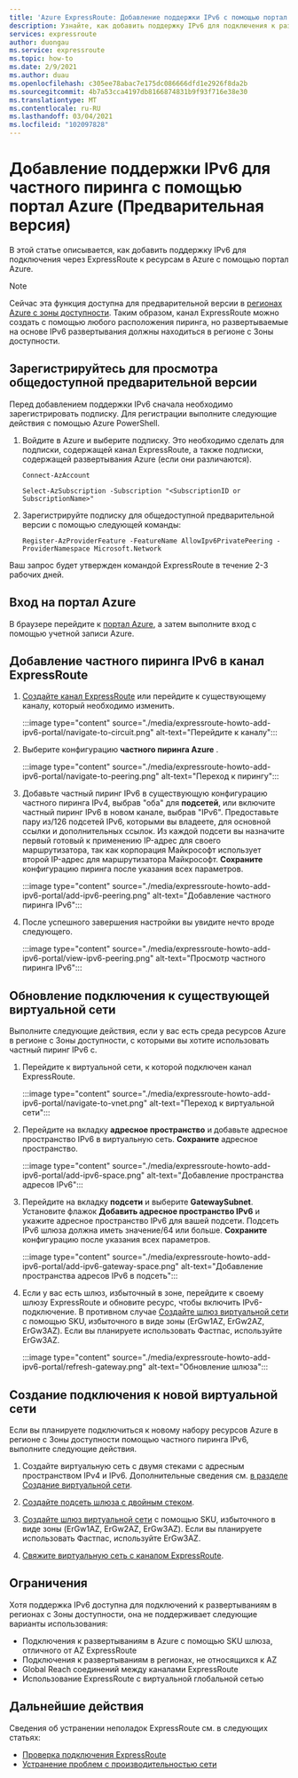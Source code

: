 ```yaml
---
title: 'Azure ExpressRoute: Добавление поддержки IPv6 с помощью портал Azure'
description: Узнайте, как добавить поддержку IPv6 для подключения к развертываниям Azure с помощью портал Azure.
services: expressroute
author: duongau
ms.service: expressroute
ms.topic: how-to
ms.date: 2/9/2021
ms.author: duau
ms.openlocfilehash: c305ee78abac7e175dc086666dfd1e2926f8da2b
ms.sourcegitcommit: 4b7a53cca4197db8166874831b9f93f716e38e30
ms.translationtype: MT
ms.contentlocale: ru-RU
ms.lasthandoff: 03/04/2021
ms.locfileid: "102097828"
---
```

# <a name="add-ipv6-support-for-private-peering-using-the-azure-portal-preview"></a>Добавление поддержки IPv6 для частного пиринга с помощью портал Azure (Предварительная версия)

В этой статье описывается, как добавить поддержку IPv6 для подключения через ExpressRoute к ресурсам в Azure с помощью портал Azure. 

> [!Note]
> Сейчас эта функция доступна для предварительной версии в [регионах Azure с зоны доступности](https://docs.microsoft.com/azure/availability-zones/az-region#azure-regions-with-availability-zones). Таким образом, канал ExpressRoute можно создать с помощью любого расположения пиринга, но развертываемые на основе IPv6 развертывания должны находиться в регионе с Зоны доступности.

## <a name="register-for-public-preview"></a>Зарегистрируйтесь для просмотра общедоступной предварительной версии
Перед добавлением поддержки IPv6 сначала необходимо зарегистрировать подписку. Для регистрации выполните следующие действия с помощью Azure PowerShell.
1.  Войдите в Azure и выберите подписку. Это необходимо сделать для подписки, содержащей канал ExpressRoute, а также подписки, содержащей развертывания Azure (если они различаются).

    ```azurepowershell-interactive
    Connect-AzAccount 

    Select-AzSubscription -Subscription "<SubscriptionID or SubscriptionName>"
    ```

2. Зарегистрируйте подписку для общедоступной предварительной версии с помощью следующей команды:
    ```azurepowershell-interactive
    Register-AzProviderFeature -FeatureName AllowIpv6PrivatePeering -ProviderNamespace Microsoft.Network
    ```

Ваш запрос будет утвержден командой ExpressRoute в течение 2-3 рабочих дней.

## <a name="sign-in-to-the-azure-portal"></a>Вход на портал Azure

В браузере перейдите к [портал Azure](https://portal.azure.com), а затем выполните вход с помощью учетной записи Azure.

## <a name="add-ipv6-private-peering-to-your-expressroute-circuit"></a>Добавление частного пиринга IPv6 в канал ExpressRoute

1. [Создайте канал ExpressRoute](https://docs.microsoft.com/azure/expressroute/expressroute-howto-circuit-portal-resource-manager) или перейдите к существующему каналу, который необходимо изменить.

    :::image type="content" source="./media/expressroute-howto-add-ipv6-portal/navigate-to-circuit.png" alt-text="Перейдите к каналу":::

2. Выберите конфигурацию **частного пиринга Azure** .

    :::image type="content" source="./media/expressroute-howto-add-ipv6-portal/navigate-to-peering.png" alt-text="Переход к пирингу":::

3. Добавьте частный пиринг IPv6 в существующую конфигурацию частного пиринга IPv4, выбрав "оба" для **подсетей**, или включите частный пиринг IPv6 в новом канале, выбрав "IPv6". Предоставьте пару из/126 подсетей IPv6, которыми вы владеете, для основной ссылки и дополнительных ссылок. Из каждой подсети вы назначите первый готовый к применению IP-адрес для своего маршрутизатора, так как корпорация Майкрософт использует второй IP-адрес для маршрутизатора Майкрософт. **Сохраните** конфигурацию пиринга после указания всех параметров.

    :::image type="content" source="./media/expressroute-howto-add-ipv6-portal/add-ipv6-peering.png" alt-text="Добавление частного пиринга IPv6":::

4. После успешного завершения настройки вы увидите нечто вроде следующего.

    :::image type="content" source="./media/expressroute-howto-add-ipv6-portal/view-ipv6-peering.png" alt-text="Просмотр частного пиринга IPv6":::

## <a name="update-your-connection-to-an-existing-virtual-network"></a>Обновление подключения к существующей виртуальной сети

Выполните следующие действия, если у вас есть среда ресурсов Azure в регионе с Зоны доступности, с которыми вы хотите использовать частный пиринг IPv6 с.

1. Перейдите к виртуальной сети, к которой подключен канал ExpressRoute.

    :::image type="content" source="./media/expressroute-howto-add-ipv6-portal/navigate-to-vnet.png" alt-text="Переход к виртуальной сети":::

2. Перейдите на вкладку **адресное пространство** и добавьте адресное пространство IPv6 в виртуальную сеть. **Сохраните** адресное пространство.

    :::image type="content" source="./media/expressroute-howto-add-ipv6-portal/add-ipv6-space.png" alt-text="Добавление пространства адресов IPv6":::

3. Перейдите на вкладку **подсети** и выберите **GatewaySubnet**. Установите флажок **Добавить адресное пространство IPv6** и укажите адресное пространство IPv6 для вашей подсети. Подсеть IPv6 шлюза должна иметь значение/64 или больше. **Сохраните** конфигурацию после указания всех параметров.

    :::image type="content" source="./media/expressroute-howto-add-ipv6-portal/add-ipv6-gateway-space.png" alt-text="Добавление пространства адресов IPv6 в подсеть":::

4. Если у вас есть шлюз, избыточный в зоне, перейдите к своему шлюзу ExpressRoute и обновите ресурс, чтобы включить IPv6-подключение. В противном случае [Создайте шлюз виртуальной сети](https://docs.microsoft.com/azure/expressroute/expressroute-howto-add-gateway-portal-resource-manager) с помощью SKU, избыточного в виде зоны (ErGw1AZ, ErGw2AZ, ErGw3AZ). Если вы планируете использовать Фастпас, используйте ErGw3AZ.

    :::image type="content" source="./media/expressroute-howto-add-ipv6-portal/refresh-gateway.png" alt-text="Обновление шлюза":::

## <a name="create-a-connection-to-a-new-virtual-network"></a>Создание подключения к новой виртуальной сети

Если вы планируете подключиться к новому набору ресурсов Azure в регионе с Зоны доступности помощью частного пиринга IPv6, выполните следующие действия.

1. Создайте виртуальную сеть с двумя стеками с адресным пространством IPv4 и IPv6. Дополнительные сведения см. [в разделе Создание виртуальной сети](https://docs.microsoft.com/azure/virtual-network/quick-create-portal#create-a-virtual-network).

2. [Создайте подсеть шлюза с двойным стеком](https://docs.microsoft.com/azure/expressroute/expressroute-howto-add-gateway-portal-resource-manager#create-the-gateway-subnet).

3. [Создайте шлюз виртуальной сети](https://docs.microsoft.com/azure/expressroute/expressroute-howto-add-gateway-portal-resource-manager#create-the-virtual-network-gateway) с помощью SKU, избыточного в виде зоны (ErGw1AZ, ErGw2AZ, ErGw3AZ). Если вы планируете использовать Фастпас, используйте ErGw3AZ.

4. [Свяжите виртуальную сеть с каналом ExpressRoute](https://docs.microsoft.com/azure/expressroute/expressroute-howto-linkvnet-portal-resource-manager).

## <a name="limitations"></a>Ограничения
Хотя поддержка IPv6 доступна для подключений к развертываниям в регионах с Зоны доступности, она не поддерживает следующие варианты использования:

* Подключения к развертываниям в Azure с помощью SKU шлюза, отличного от AZ ExpressRoute
* Подключения к развертываниям в регионах, не относящихся к AZ
* Global Reach соединений между каналами ExpressRoute
* Использование ExpressRoute с виртуальной глобальной сетью

## <a name="next-steps"></a>Дальнейшие действия

Сведения об устранении неполадок ExpressRoute см. в следующих статьях:

* [Проверка подключения ExpressRoute](expressroute-troubleshooting-expressroute-overview.md)
* [Устранение проблем с производительностью сети](expressroute-troubleshooting-network-performance.md)
